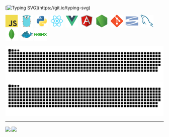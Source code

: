 [![Typing SVG](https://readme-typing-svg.demolab.com?font=Fira+Code&duration=3800&pause=5&color=0969DA&random=false&width=435&lines=Hi%2C+I+am+Goze!;%E5%BD%93%E4%BD%A0%E5%81%9C%E6%AD%A2%E5%88%9B%E9%80%A0%EF%BC%8C%E4%BD%A0%E7%9A%84%E6%89%8D%E8%83%BD%E5%B0%B1%E4%B8%8D%E5%86%8D%E9%87%8D%E8%A6%81;%E4%BD%A0%E6%89%80%E6%8B%A5%E6%9C%89%E7%9A%84%E5%8F%AA%E5%89%A9%E4%B8%8B%E4%BD%A0%E7%9A%84%E5%93%81%E5%91%B3;%E8%80%8C%E5%93%81%E5%91%B3%E4%BC%9A%E8%A3%B9%E6%8C%9F%E4%BD%A0%EF%BC%8C%E8%AE%A9%E4%BD%A0%E6%8E%92%E6%96%A5%E4%BB%96%E4%BA%BA%EF%BC%8C%E5%8F%98%E5%BE%97%E7%8B%AD%E9%9A%98;%E6%89%80%E4%BB%A5%EF%BC%8C%E8%A6%81%E5%88%9B%E9%80%A0!)](https://git.io/typing-svg)

<div>
  <img src="https://github.com/devicons/devicon/blob/master/icons/javascript/javascript-original.svg" width="40" height="40"/>&nbsp;
  <img src="https://github.com/devicons/devicon/blob/master/icons/go/go-original.svg" width="40" height="40"/>&nbsp;
  <img src="https://github.com/devicons/devicon/blob/master/icons/python/python-original.svg"  width="40" height="40"/>&nbsp;
  <img src="https://github.com/devicons/devicon/blob/master/icons/react/react-original.svg" width="40" height="40"/>&nbsp;
  <img src="https://github.com/devicons/devicon/blob/master/icons/vuejs/vuejs-original.svg"  width="40" height="40"/>&nbsp;
  <img src="https://github.com/devicons/devicon/blob/master/icons/angularjs/angularjs-original.svg" height="40"/>&nbsp;
  <img src="https://github.com/devicons/devicon/blob/master/icons/nodejs/nodejs-original.svg" height="40"/>&nbsp;
  <img src="https://github.com/devicons/devicon/blob/master/icons/git/git-original.svg" width="40" height="40"/>&nbsp;
  <img src="https://github.com/devicons/devicon/blob/master/icons/subversion/subversion-original.svg" width="40" height="40"/>&nbsp;
  <img src="https://github.com/devicons/devicon/blob/master/icons/mysql/mysql-original.svg" width="40" height="40"/>&nbsp;
  <img src="https://github.com/devicons/devicon/blob/master/icons/mongodb/mongodb-original.svg" width="40" height="40"/>&nbsp;
  <img src="https://github.com/devicons/devicon/blob/master/icons/docker/docker-original.svg" width="40" height="40"/>
  <img src="https://github.com/devicons/devicon/blob/master/icons/nginx/nginx-original.svg" width="40" height="40"/>
</div>

![snake game](https://github.com/gozeon/gozeon/blob/output/github-contribution-grid-snake-dark.svg#gh-dark-mode-only)
![snake game](https://github.com/gozeon/gozeon/blob/output/github-contribution-grid-snake.svg#gh-light-mode-only)


<hr/>

<a href="https://github.com/gozeon/cheatsheets">
  <picture>
    <source
      srcset="https://github-readme-stats.vercel.app/api/pin/?username=gozeon&repo=cheatsheets&theme=dark"
      media="(prefers-color-scheme: dark)"
    />
    <source
      srcset="https://github-readme-stats.vercel.app/api/pin/?username=gozeon&repo=cheatsheets"
      media="(prefers-color-scheme: light), (prefers-color-scheme: no-preference)"
    />
    <img align="center" src="https://github-readme-stats.vercel.app/api/pin/?username=gozeon&repo=cheatsheets" />
  </picture>
</a>
<a href="https://github.com/gozeon/gmpa">
  <picture>
    <source
      srcset="https://github-readme-stats.vercel.app/api/pin/?username=gozeon&repo=gmpa&theme=dark"
      media="(prefers-color-scheme: dark)"
    />
    <source
      srcset="https://github-readme-stats.vercel.app/api/pin/?username=gozeon&repo=gmpa"
      media="(prefers-color-scheme: light), (prefers-color-scheme: no-preference)"
    />
    <img align="center" src="https://github-readme-stats.vercel.app/api/pin/?username=gozeon&repo=gmpa" />
  </picture>
</a>
